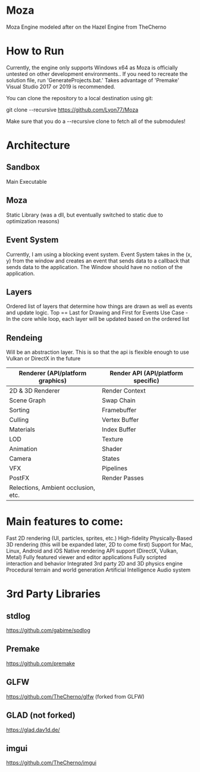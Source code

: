 # Moza
Moza Engine modeled after on the Hazel Engine from TheCherno

# How to Run
Currently, the engine only supports Windows x64 as Moza is officially untested on other development environments.. If you need to recreate the solution file, run 'GenerateProjects.bat.' Takes advantage of 'Premake'
Visual Studio 2017 or 2019 is recommended.

You can clone the repository to a local destination using git:

git clone --recursive https://github.com/Lyon77/Moza

Make sure that you do a --recursive clone to fetch all of the submodules!


# Architecture
## Sandbox
Main Executable

## Moza
Static Library (was a dll, but eventually switched to static due to optimization reasons)

## Event System
Currently, I am using a blocking event system.
Event System takes in the (x, y) from the window and creates an event that sends data to a callback that sends data to the application.
The Window should have no notion of the application.

## Layers
Ordered list of layers that determine how things are drawn as well as events and update logic. Top == Last for Drawing and First for Events
Use Case - In the core while loop, each layer will be updated based on the ordered list

## Rendeing
Will be an abstraction layer. This is so that the api is flexible enough to use Vulkan or DirectX in the future

Renderer (API/platform graphics) | Render API (API/platform specific)
------------ | -------------
2D & 3D Renderer | Render Context
Scene Graph | Swap Chain
Sorting | Framebuffer
Culling | Vertex Buffer
Materials | Index Buffer
LOD | Texture
Animation | Shader
Camera | States
VFX | Pipelines
PostFX | Render Passes
Relections, Ambient occlusion, etc. | 


# Main features to come:
Fast 2D rendering (UI, particles, sprites, etc.)
High-fidelity Physically-Based 3D rendering (this will be expanded later, 2D to come first)
Support for Mac, Linux, Android and iOS
Native rendering API support (DirectX, Vulkan, Metal)
Fully featured viewer and editor applications
Fully scripted interaction and behavior
Integrated 3rd party 2D and 3D physics engine
Procedural terrain and world generation
Artificial Intelligence
Audio system

# 3rd Party Libraries
## stdlog
https://github.com/gabime/spdlog
## Premake
https://github.com/premake
## GLFW
https://github.com/TheCherno/glfw (forked from GLFW)
## GLAD (not forked)
https://glad.dav1d.de/
## imgui
https://github.com/TheCherno/imgui